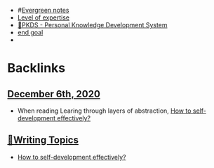 - #[Evergreen notes](<Evergreen notes.md>)
- [Level of expertise](<Level of expertise.md>)
- [🌱PKDS - Personal Knowledge Development System](<🌱PKDS - Personal Knowledge Development System.md>)
- [end goal](<end goal.md>)
- 

# Backlinks
## [December 6th, 2020](<December 6th, 2020.md>)
- When reading Learing through layers of abstraction, [How to self-development effectively?](<How to self-development effectively?.md>)

## [🧭Writing Topics](<🧭Writing Topics.md>)
- [How to self-development effectively?](<How to self-development effectively?.md>)


